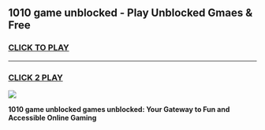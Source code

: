 
## 1010 game unblocked - Play Unblocked Gmaes & Free
<h3>
<a href="https://premium.freeplayer.one?title=1010_game_unblocked&ref=20F">CLICK TO PLAY</a></h3>
<hr>

<h3>
<a href="https://premium.freeplayer.one?title=1010_game_unblocked&ref=20F">CLICK 2 PLAY</a>
  
</h3>

<a href="https://premium.freeplayer.one?title=1010_game_unblocked&ref=20F/"><img src="https://clearcache.store/games.png"></a>


**1010 game unblocked games unblocked: Your Gateway to Fun and Accessible Online Gaming**
